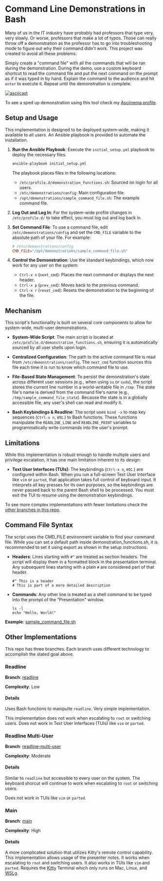 # Command Line Demonstrations in Bash

Many of us in the IT industry have probably had professors that type very, very slowly. Or worse, professors that make a lot of typos. Those can really throw off a demonstration as the professor has to go into troubleshooting mode to figure out why their command didn't work. This project was created to avoid all these problems.

Simply create a "command file" with all the commands that will be ran during the demonstration. During the demo, use a custom keyboard shortcut to read the command file and put the next command on the prompt as if it was typed in by hand. Explain the command to the audience and hit `enter` to execute it. Repeat until the demonstration is complete.

[![asciicast](https://asciinema.org/a/706500.svg)](https://asciinema.org/a/706500)

To see a sped up demonstration using this tool check my [Asciinema profile](https://asciinema.org/~sean-twie03).

## Setup and Usage

This implementation is designed to be deployed system-wide, making it available to all users. An Ansible playbook is provided to automate the installation.

1.  **Run the Ansible Playbook**: Execute the `initial_setup.yml` playbook to deploy the necessary files.
    ```sh
    ansible-playbook initial_setup.yml
    ```
    The playbook places files in the following locations:
    *   `/etc/profile.d/demonstration_functions.sh`: Sourced on login for all users.
    *   `/etc/demonstrations/config`: Main configuration file.
    *   `/opt/demonstrations/sample_command_file.sh`: The example command file.

2.  **Log Out and Log In**: For the system-wide profile changes in `/etc/profile.d/` to take effect, you must log out and log back in.

3.  **Set Command File**: To use a command file, edit `/etc/demonstrations/config` and set the `CMD_FILE` variable to the absolute path of your file. For example:
    ```ini
    # /etc/demonstrations/config
    CMD_FILE="/opt/demonstrations/sample_command_file.sh"
    ```

4.  **Control the Demonstration**: Use the standard keybindings, which now work for any user on the system:
    *   `Ctrl-x n` (`next_cmd`): Places the next command or displays the next header.
    *   `Ctrl-x p` (`prev_cmd`): Moves back to the previous command.
    *   `Ctrl-x r` (`reset_cmd`): Resets the demonstration to the beginning of the file.

## Mechanism

This script's functionality is built on several core components to allow for system-wide, multi-user demonstrations.

*   **System-Wide Script**: The main script is located at `/etc/profile.d/demonstration_functions.sh`, ensuring it is automatically sourced by all user shells upon login.

*   **Centralized Configuration**: The path to the active command file is read from `/etc/demonstrations/config`. The `next_cmd` function sources this file each time it is run to know which command file to use.

*   **File-Based State Management**: To persist the demonstration's state across different user sessions (e.g., when using `su` or `sudo`), the script stores the current line number in a world-writable file in `/tmp`. The state file's name is derived from the command file's name (e.g., `/tmp/sample_command_file_state`). Because the state is in a globally accessible file, any user's shell can read and modify it.

*   **Bash Keybindings & Readline**: The script uses `bind -x` to map key sequences (`Ctrl-x n`, etc.) to Bash functions. These functions manipulate the `READLINE_LINE` and `READLINE_POINT` variables to programmatically write commands into the user's prompt.

## Limitations

While this implementation is robust enough to handle multiple users and privilege escalation, it has one main limitation inherent to its design:

*   **Text User Interfaces (TUIs)**: The keybindings (`Ctrl-x n`, etc.) are configured within Bash. When you run a full-screen Text User Interface like `vim` or `parted`, that application takes full control of keyboard input. It interprets all key presses for its own purposes, so the keybindings are never passed back to the parent Bash shell to be processed. You must exit the TUI to resume using the demonstration keybindings.

To see more complex implementations with fewer limitations check the [other branches in this repo](#other-implementations).

## Command File Syntax

The script uses the CMD_FILE environment variable to find your command file. While you can set a default path inside demonstration_functions.sh, it is recommended to set it using export as shown in the setup instructions.

* **Headers**: Lines starting with `#^` are treated as section headers. The script will display them in a formatted block in the presentation terminal. Any subsequent lines starting with a plain `#` are considered part of that header.
    ```
    #^ This is a header
    # This is part of a more detailed description
    ```
* **Commands**: Any other line is treated as a shell command to be typed into the prompt of the "Presentation" window.
    ```
    ls -l
    echo "Hello, World!"
    ```

**Example**: [sample_command_file.sh](./roles/demonstrations/files/sample_command_file.sh)

## Other Implementations

This repo has three branches. Each branch uses different technology to accomplish the stated goal above.

### Readline

**Branch**: [readline](https://github.com/seantwie03/cli_demos/tree/readline?tab=readme-ov-file)

**Complexity**: Low

#### Details

Uses Bash functions to manipulte `readline`. Very simple implementation.

This implementation does not work when escalating to `root` or switching users. Does not work in Text User Interfaces (TUIs) like `vim` or `parted`.

### Readline Multi-User

**Branch**: [readline-multi-user](https://github.com/seantwie03/cli_demos/tree/readline-multi-user?tab=readme-ov-file)

**Complexity**: Moderate

#### Details

Similar to `readline` but accessible to every user on the system. The keyboard shorcut will continue to work when escalating to `root` or switching users.

Does not work in TUIs like `vim` or `parted`.

### Main

**Branch**: [main](https://github.com/seantwie03/cli_demos)

**Complexity**: High

#### Details

A more complicated solution that utilizes Kitty's remote control capability. This implementation allows usage of the presenter notes. It works when escalating to `root` and switching users. It also works in TUIs like `vim` and `parted`. Requires the [Kitty](https://sw.kovidgoyal.net/kitty/) Terminal which only runs on Mac, Linux, and [WSLg](https://learn.microsoft.com/en-us/windows/wsl/tutorials/gui-apps).

